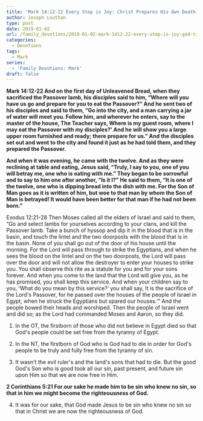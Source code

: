 ```yaml
---
title: 'Mark 14:12-22 Every Step is Joy: Christ Prepares His Own Death For Us'
author: Joseph Louthan
type: post
date: 2019-01-02
url: /family_devotions/2019-01-02-mark-1412-22-every-step-is-joy-god-tim.md/
categories:
  - Devotions
tags:
  - Mark
series:
  - 'Family Devotions: Mark'
draft: false
---
```

**Mark 14:12-22 And on the first day of Unleavened Bread, when they sacrificed the Passover lamb, his disciples said to him, “Where will you have us go and prepare for you to eat the Passover?” And he sent two of his disciples and said to them, “Go into the city, and a man carrying a jar of water will meet you. Follow him, and wherever he enters, say to the master of the house, The Teacher says, Where is my guest room, where I may eat the Passover with my disciples?’ And he will show you a large upper room furnished and ready; there prepare for us.” And the disciples set out and went to the city and found it just as he had told them, and they prepared the Passover.**

**And when it was evening, he came with the twelve. And as they were reclining at table and eating, Jesus said, “Truly, I say to you, one of you will betray me, one who is eating with me.” They began to be sorrowful and to say to him one after another, “Is it I?” He said to them, “It is one of the twelve, one who is dipping bread into the dish with me. For the Son of Man goes as it is written of him, but woe to that man by whom the Son of Man is betrayed! It would have been better for that man if he had not been born.”**

Exodus 12:21-28 Then Moses called all the elders of Israel and said to them, “Go and select lambs for yourselves according to your clans, and kill the Passover lamb. Take a bunch of hyssop and dip it in the blood that is in the basin, and touch the lintel and the two doorposts with the blood that is in the basin. None of you shall go out of the door of his house until the morning. For the Lord will pass through to strike the Egyptians, and when he sees the blood on the lintel and on the two doorposts, the Lord will pass over the door and will not allow the destroyer to enter your houses to strike you. You shall observe this rite as a statute for you and for your sons forever. And when you come to the land that the Lord will give you, as he has promised, you shall keep this service. And when your children say to you, ‘What do you mean by this service?’ you shall say, It is the sacrifice of the Lord's Passover, for he passed over the houses of the people of Israel in Egypt, when he struck the Egyptians but spared our houses.’” And the people bowed their heads and worshiped. Then the people of Israel went and did so; as the Lord had commanded Moses and Aaron, so they did.

1. In the OT, the firstborn of those who did not believe in Egypt died so that God's people could be set free from the tyranny of Egypt. 

2. In the NT, the firstborn of God who is God had to die in order for God's people to be truly and fully free from the tyranny of sin. 

3. It wasn't the evil ruler's and the land's sons that had to die. But the good God's Son who is good took all our sin, past present, and future sin upon Him so that we are now free in Him. 

**2 Corinthians 5:21 For our sake he made him to be sin who knew no sin, so that in him we might become the righteousness of God.**

4. It was for our sake, that God made Jesus to be sin who knew no sin so that in Christ we are now the righteousness of God.